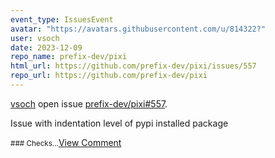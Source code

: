 ```yaml
---
event_type: IssuesEvent
avatar: "https://avatars.githubusercontent.com/u/814322?"
user: vsoch
date: 2023-12-09
repo_name: prefix-dev/pixi
html_url: https://github.com/prefix-dev/pixi/issues/557
repo_url: https://github.com/prefix-dev/pixi
---
```


<a href='https://github.com/vsoch' target='_blank'>vsoch</a> open issue <a href='https://github.com/prefix-dev/pixi/issues/557' target='_blank'>prefix-dev/pixi#557</a>.

<p>Issue with indentation level of pypi installed package</p><small>### Checks...</small><a href='https://github.com/prefix-dev/pixi/issues/557' target='_blank'>View Comment</a>